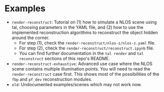 # Examples

* `render-reconstruct`: Tutorial on (1) how to simulate a NLOS scene using tal, choosing parameters in the YAML file, and (2) how to use the implemented reconstruction algorithms to reconstruct the object hidden around the corner.
    * For step (1), check the `render-reconstruct/nlos-z/nlos-z.yaml` file.
    * For step (2), check the `render-reconstruct/reconstruct.ipynb` file.
    * You can find further documentation in the `tal render` and `tal reconstruct` sections of this repo's README.
* `render-reconstruct-exhaustive`: Advanced use case where the NLOS scene contains multiple illumination points. You will need to read the `render-reconstruct` case first. This shows most of the possibilities of the `fbp` and `pf_dev` reconstruction modules.
* `old`: Undocumented examples/scenes which may not work now.
